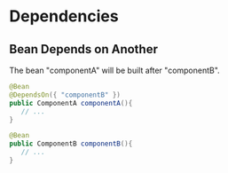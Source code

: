 # Dependencies

## Bean Depends on Another

The bean "componentA" will be built after "componentB".

```java
@Bean
@DependsOn({ "componentB" })
public ComponentA componentA(){
   // ...
}

@Bean
public ComponentB componentB(){
   // ...
}
```



